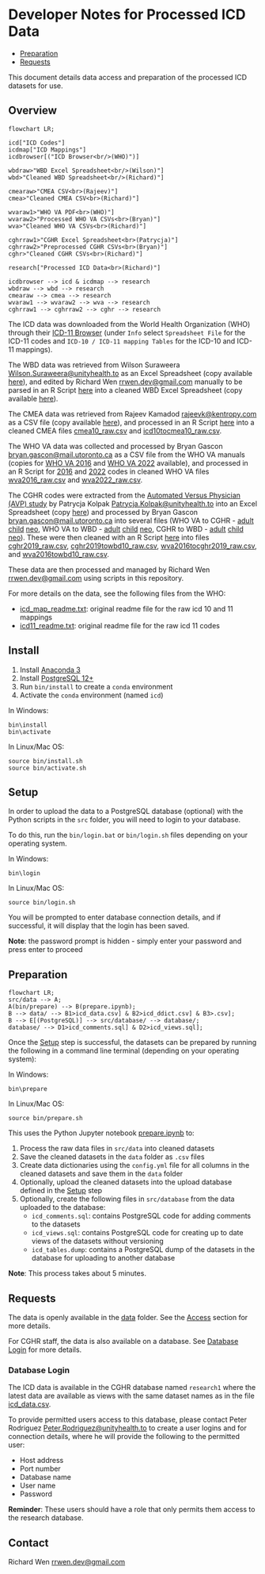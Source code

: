 # Developer Notes for Processed ICD Data

* [Preparation](#preparation)
* [Requests](#requests)

This document details data access and preparation of the processed ICD datasets for use.

## Overview

```mermaid
flowchart LR;

icd["ICD Codes"]
icdmap["ICD Mappings"]
icdbrowser[("ICD Browser<br/>(WHO)")]

wbdraw>"WBD Excel Spreadsheet<br/>(Wilson)"]
wbd>"Cleaned WBD Spreadsheet<br/>(Richard)"]

cmearaw>"CMEA CSV<br>(Rajeev)"]
cmea>"Cleaned CMEA CSV<br>(Richard)"]

wvaraw1>"WHO VA PDF<br>(WHO)"]
wvaraw2>"Processed WHO VA CSVs<br>(Bryan)"]
wva>"Cleaned WHO VA CSVs<br>(Richard)"]

cghrraw1>"CGHR Excel Spreadsheet<br>(Patrycja)"]
cghrraw2>"Preprocessed CGHR CSVs<br>(Bryan)"]
cghr>"Cleaned CGHR CSVs<br>(Richard)"]

research["Processed ICD Data<br>(Richard)"]

icdbrowser --> icd & icdmap --> research
wbdraw --> wbd --> research
cmearaw --> cmea --> research
wvaraw1 --> wvaraw2 --> wva --> research
cghrraw1 --> cghrraw2 --> cghr --> research
```

The ICD data was downloaded from the World Health Organization (WHO) through their [ICD-11 Browser](https://icd.who.int/browse11/l-m/en) (under `Info` select `Spreadsheet File` for the ICD-11 codes and `ICD-10 / ICD-11 mapping Tables` for the ICD-10 and ICD-11 mappings).

The WBD data was retrieved from Wilson Suraweera <Wilson.Suraweera@unityhealth.to> as an Excel Spreadsheet (copy available [here](src/data/Version%2010%20-%20Final%20CGHR-GBD%20list%2018%20April%202013.xls)), and edited by Richard Wen <rrwen.dev@gmail.com> manually to be parsed in an R Script [here](src/R/wbd10.rmd) into a cleaned WBD Excel Spreadsheet (copy available [here](src/data/Version%2010%20-%20Final%20CGHR-GBD%20list%2018%20April%202013%20RW.xls)).

The CMEA data was retrieved from Rajeev Kamadod <rajeevk@kentropy.com> as a CSV file (copy available [here](src/data/icd10-equivalent-1.csv)), and processed in an R Script [here](src/R/cmea10.rmd) into a cleaned CMEA files [cmea10_raw.csv](src/data/cmea10_raw.csv) and [icd10tocmea10_raw.csv](src/data/icd10tocmea10_raw.csv).

The WHO VA data was collected and processed by Bryan Gascon <bryan.gascon@mail.utoronto.ca> as a CSV file from the WHO VA manuals (copies for [WHO VA 2016](src/data/whovatoicd10mapping.csv) and [WHO VA 2022](src/data/whova2022toicd10mapping.csv) available), and processed in an R Script for [2016](src/R/wva2016.rmd) and [2022](src/R/wva2022.rmd) codes in cleaned WHO VA files [wva2016_raw.csv](src/data/wva2016_raw.csv) and [wva2022_raw.csv](src/data/wva2022_raw).

The CGHR codes were extracted from the [Automated Versus Physician (AVP) study](https://doi.org/10.1186/s12916-019-1353-2) by Patrycja Kolpak <Patrycja.Kolpak@unityhealth.to> into an Excel Spreadsheet (copy [here](src/data/cghr2019_avp_raw_ddict.xlsx)) and processed by Bryan Gascon <bryan.gascon@mail.utoronto.ca> into several files (WHO VA to CGHR - [adult](src/data/wva2016tocghr_adult.csv) [child](src/data/wva2016tocghr_child.csv) [neo](src/data/wva2016tocghr_neo.csv), WHO VA to WBD - [adult](src/data/wva2016towbd10_adult.csv) [child](src/data/wva2016towbd10_child.csv) [neo](src/data/wva2016towbd10_neo.csv), CGHR to WBD - [adult](src/data/cghrtowbd10_adult.csv) [child](src/data/cghrtowbd10_child.csv) [neo](src/data/cghrtowbd10_neo.csv)). These were then cleaned with an R Script [here](src/R/cghr2019.rmd) into files [cghr2019_raw.csv](src/data/cghr2019_raw.csv), [cghr2019towbd10_raw.csv](src/data/cghr2019towbd10_raw.csv), [wva2016tocghr2019_raw.csv](src/data/wva2016tocghr2019_raw.csv), and [wva2016towbd10_raw.csv](src/data/wva2016towbd10_raw.csv).

These data are then processed and managed by Richard Wen <rrwen.dev@gmail.com> using scripts in this repository.

For more details on the data, see the following files from the WHO:

* [icd_map_readme.txt](src/data/icd_map_readme.txt): original readme file for the raw icd 10 and 11 mappings
* [icd11_readme.txt](src/data/icd11_readme.txt): original readme file for the raw icd 11 codes

## Install

1. Install [Anaconda 3](https://www.anaconda.com/)
2. Install [PostgreSQL 12+](https://www.postgresql.org/)
3. Run `bin/install` to create a `conda` environment
4. Activate the `conda` environment (named `icd`)

In Windows:

```
bin\install
bin\activate
```

In Linux/Mac OS:

```
source bin/install.sh
source bin/activate.sh
```

## Setup

In order to upload the data to a PostgreSQL database (optional) with the Python scripts in the `src` folder, you will need to login to your database.

To do this, run the `bin/login.bat` or `bin/login.sh` files depending on your operating system.

In Windows:

```
bin\login
```

In Linux/Mac OS:

```
source bin/login.sh
```

You will be prompted to enter database connection details, and if successful, it will display that the login has been saved.

**Note**: the password prompt is hidden - simply enter your password and press enter to proceed

## Preparation

```mermaid
flowchart LR;
src/data --> A;
A(bin/prepare) --> B(prepare.ipynb);
B --> data/ --> B1>icd_data.csv] & B2>icd_ddict.csv] & B3>.csv];
B --> E[(PostgreSQL)] --> src/database/ --> database/;
database/ --> D1>icd_comments.sql] & D2>icd_views.sql];
```

Once the [Setup](#setup) step is successful, the datasets can be prepared by running the following in a command line terminal (depending on your operating system):

In Windows:

```
bin\prepare
```

In Linux/Mac OS:

```
source bin/prepare.sh
```

This uses the Python Jupyter notebook [prepare.ipynb](src/prepare.ipynb) to:

1. Process the raw data files in `src/data` into cleaned datasets
2. Save the cleaned datasets in the `data` folder as `.csv` files
3. Create data dictionaries using the `config.yml` file for all columns in the cleaned datasets and save them in the `data` folder
4. Optionally, upload the cleaned datasets into the upload database defined in the [Setup](#setup) step
5. Optionally, create the following files in `src/database` from the data uploaded to the database:
   * `icd_comments.sql`: contains PostgreSQL code for adding comments to the datasets
   * `icd_views.sql`: contains PostgreSQL code for creating up to date views of the datasets without versioning
   * `icd_tables.dump`: contains a PostgreSQL dump of the datasets in the database for uploading to another database

**Note**: This process takes about 5 minutes.

## Requests

The data is openly available in the [data](data) folder. See the [Access](README.md#access) section for more details.

For CGHR staff, the data is also available on a database. See [Database Login](#database-login) for more details.

### Database Login

The ICD data is available in the CGHR database named `research1` where the latest data are available as views with the same dataset names as in the file [icd_data.csv](data/icd_data.csv).

To provide permitted users access to this database, please contact Peter Rodriguez <Peter.Rodriguez@unityhealth.to> to create a user logins and for connection details, where he will provide the following to the permitted user:

* Host address
* Port number
* Database name
* User name
* Password

**Reminder**: These users should have a role that only permits them access to the research database.

## Contact

Richard Wen <rrwen.dev@gmail.com>
